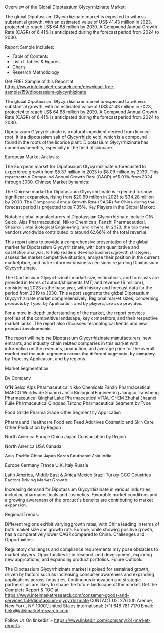 Overview of the Global Dipotassium Glycyrrhizinate Market:



The global Dipotassium Glycyrrhizinate market is expected to witness substantial growth, with an estimated value of US$ 41.43 million in 2023, projected to reach US$ 64.68 million by 2030. A Compound Annual Growth Rate (CAGR) of 6.41% is anticipated during the forecast period from 2024 to 2030.

Report Sample includes:
- Table of Contents
- List of Tables & Figures
- Charts
- Research Methodology

Get FREE Sample of this Report at https://www.intelmarketresearch.com/download-free-sample/159/dipotassium-glycyrrhizinate


The global Dipotassium Glycyrrhizinate market is expected to witness substantial growth, with an estimated value of US$ 41.43 million in 2023, projected to reach US$ 64.68 million by 2030. A Compound Annual Growth Rate (CAGR) of 6.41% is anticipated during the forecast period from 2024 to 2030.



Dipotassium Glycyrrhizinate is a natural ingredient derived from licorice root. It is a dipotassium salt of Glycyrrhizic Acid, which is a compound found in the roots of the licorice plant. Dipotassium Glycyrrhizinate has numerous benefits, especially in the field of skincare.

European Market Analysis:



The European market for Dipotassium Glycyrrhizinate is forecasted to experience growth from $5.37 million in 2023 to $8.09 million by 2030. This represents a Compound Annual Growth Rate (CAGR) of 5.91% from 2024 through 2030.
Chinese Market Dynamics:



The Chinese market for Dipotassium Glycyrrhizinate is expected to show significant expansion, rising from $20.69 million in 2023 to $34.28 million by 2030. The Compound Annual Growth Rate (CAGR) for China during the forecast period is projected to be 7.35%.
Key Players in the Global Market:



Notable global manufacturers of Dipotassium Glycyrrhizinate include GfN Selco, Alps Pharmaceutical, Nikko Chemicals, Fanzhi Pharmaceutical, Shaanxi Jintai Biological Engineering, and others. In 2023, the top three vendors worldwide contributed to around 62.66% of the total revenue.


This report aims to provide a comprehensive presentation of the global market for Dipotassium Glycyrrhizinate, with both quantitative and qualitative analysis, to help readers develop business/growth strategies, assess the market competitive situation, analyze their position in the current marketplace, and make informed business decisions regarding Dipotassium Glycyrrhizinate.



The Dipotassium Glycyrrhizinate market size, estimations, and forecasts are provided in terms of output/shipments (MT) and revenue ($ millions), considering 2023 as the base year, with history and forecast data for the period from 2019 to 2030. This report segments the global Dipotassium Glycyrrhizinate market comprehensively. Regional market sizes, concerning products by Type, by Application, and by players, are also provided.



For a more in-depth understanding of the market, the report provides profiles of the competitive landscape, key competitors, and their respective market ranks. The report also discusses technological trends and new product developments.



The report will help the Dipotassium Glycyrrhizinate manufacturers, new entrants, and industry chain related companies in this market with information on the revenues, production, and average price for the overall market and the sub-segments across the different segments, by company, by Type, by Application, and by regions.

Market Segmentation

By Company



GfN Selco
Alps Pharmaceutical
Nikko Chemicals
Fanzhi Pharmaceutical
MAFCO Worldwide
Shaanxi Jintai Biological Engineering
Jiangsu Tiansheng Pharmaceutical
Qinghai Lake Pharmaceutical
VITAL-CHEM Zhuhai
Shaanxi Fujie Pharmaceutical
Qingdao Taitong Pharmaceutical
Segment by Type



Food Grade
Pharma Grade
Other
Segment by Application



Pharma and Healthcare
Food and Feed Additives
Cosmetic and Skin Care
Other
Production by Region



North America
Europe
China
Japan
Consumption by Region



North America
USA
Canada


Asia-Pacific
China
Japan
Korea
Southeast Asia
India


Europe
Germany
France
U.K.
Italy
Russia


Latin America, Middle East & Africa
Mexico
Brazil
Turkey
GCC Countries
Factors Driving Market Growth:



Increasing demand for Dipotassium Glycyrrhizinate in various industries, including pharmaceuticals and cosmetics.
Favorable market conditions and a growing awareness of the product's benefits are contributing to market expansion.


Regional Trends:



Different regions exhibit varying growth rates, with China leading in terms of both market size and growth rate.
Europe, while showing positive growth, has a comparatively lower CAGR compared to China.
Challenges and Opportunities:



Regulatory challenges and compliance requirements may pose obstacles to market players.
Opportunities lie in research and development, exploring new applications, and expanding product portfolios.
Future Outlook:



The Dipotassium Glycyrrhizinate market is poised for sustained growth, driven by factors such as increasing consumer awareness and expanding applications across industries. Continuous innovation and strategic partnerships are likely to shape the future landscape of the market.
Get the Complete Report & TOC at https://www.intelmarketresearch.com/consumer-goods-and-services/159/dipotassium-glycyrrhizinate
CONTACT US:
276 5th Avenue, New York , NY 10001,United States
International: (+1) 646 781 7170
Email: help@intelmarketresearch.com

Follow Us On linkedin :- https://www.linkedin.com/company/24-market-reports
